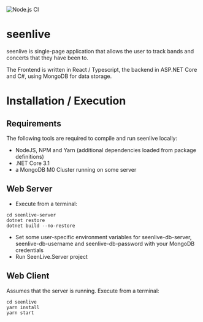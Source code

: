 ![Node.js CI](https://github.com/baci/seenlive/workflows/Node.js%20CI/badge.svg?branch=master)

# seenlive
seenlive is single-page application that allows the user to track bands and concerts that they have been to. 

The Frontend is written in React / Typescript, the backend in ASP.NET Core and C#, using MongoDB for data storage.

# Installation / Execution

## Requirements
The following tools are required to compile and run seenlive locally:
* NodeJS, NPM and Yarn (additional dependencies loaded from package definitions)
* .NET Core 3.1
* a MongoDB M0 Cluster running on some server

## Web Server
* Execute from a terminal:
```
cd seenlive-server
dotnet restore
dotnet build --no-restore
```
* Set some user-specific environment variables for seenlive-db-server, seenlive-db-username and seenlive-db-password with your MongoDB credentials
* Run SeenLive.Server project

## Web Client
Assumes that the server is running. Execute from a terminal:
```
cd seenlive
yarn install
yarn start
```
